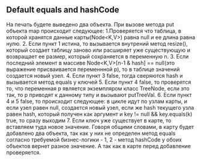 ## Default equals and hashCode
На печать будете выведено два объекта.
При вызове метода put объекта map происходит следующее:
1.Проверяется что таблица, в которой хранятся данные карты(Node<K,V>) равна null и ее длина  равна нулю.
2. Если пункт 1 истина, то вызывается внутрений метод resize(), который создает таблицу заново или расширяет уже существующую и возвращает ее размер, который сохраняется в переменную n.
3. Если последний элемент в массиве Node<K,V>[n-1 & hash] == null(это выражение присваивается переменнной p), то в таблице значений создается новый узел.
4. Если пункт 3 false, тогда сверяются hash и вызывается метод equals у ключей
5. Если пункт 4 false, то проверятся то, что переменная p является экземпляром класс TreeNode, если это так, то p приводят к данному типу и вызывают putTreeVal.
6. Если пункт 4 и 5 false, то происходит следующее: в цикле идут по узлам карты, и если узел равен null, создается новый узел, если же hash текущего узла равен hash, который получен как аргумент и key != null && key.equals(k) true, то сразу выходим
7. Если ключ уже существует в карте, то вставляем туда новое значение.
Говоря общими словами, в карту будет добавлено два объекта, так как у них не определен метод equals согласно требуемой бизнес-логики - 1, 2 - метод hashCode у обоих объектов вернет разное значение. А так как в карте перед добавление проверяется.